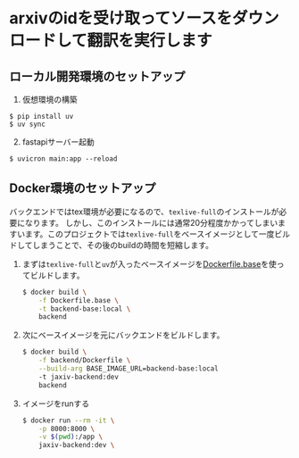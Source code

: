 # arxivのidを受け取ってソースをダウンロードして翻訳を実行します

## ローカル開発環境のセットアップ
1. 仮想環境の構築
```
$ pip install uv
$ uv sync
```
2. fastapiサーバー起動
```
$ uvicron main:app --reload
```

## Docker環境のセットアップ
バックエンドではtex環境が必要になるので、`texlive-full`のインストールが必要になります。
しかし、このインストールには通常20分程度かかってしまいますいます。このプロジェクトでは`texlive-full`をベースイメージとして一度ビルドしてしまうことで、その後のbuildの時間を短縮します。

1. まずは`texlive-full`と`uv`が入ったベースイメージを[Dockerfile.base](Dockerfile.base)を使ってビルドします。
    ```bash
    $ docker build \
        -f Dockerfile.base \
        -t backend-base:local \
        backend
    ```
2. 次にベースイメージを元にバックエンドをビルドします。
    ```bash
    $ docker build \
        -f backend/Dockerfile \
        --build-arg BASE_IMAGE_URL=backend-base:local
        -t jaxiv-backend:dev
        backend
    ```

3. イメージをrunする
    ```bash
    $ docker run --rm -it \
        -p 8000:8000 \
        -v $(pwd):/app \
        jaxiv-backend:dev \
    ```
